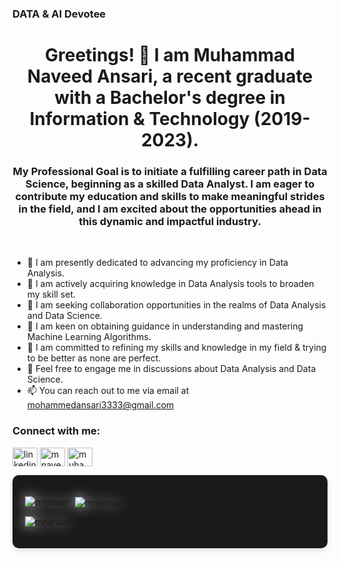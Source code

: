 ### DATA & AI Devotee

<!--
**MNAnsar/MNAnsar** is a ✨ _special_ ✨ repository because its `README.md` (this file) appears on your GitHub profile.

Here are some ideas to get you started:


-->
<h1 align="center">Greetings! 👋 I am Muhammad Naveed Ansari, a recent graduate with a Bachelor's degree in Information & Technology (2019-2023).</h1>
<h3 align="center"> 
 
My Professional Goal
is to initiate a fulfilling career path in Data Science, beginning as a skilled Data Analyst. I am eager to contribute my education and skills to make meaningful strides in the field, and I am excited about the opportunities ahead in this dynamic and impactful industry.
</h3>
<br>

- 🔭 I am presently dedicated to advancing my proficiency in Data Analysis.
- 🌱 I am actively acquiring knowledge in Data Analysis tools to broaden my skill set.
- 👯 I am seeking collaboration opportunities in the realms of Data Analysis and Data Science.
- 🤔 I am keen on obtaining guidance in understanding and mastering Machine Learning Algorithms.
- 🚀 I am committed to refining my skills and knowledge in my field & trying to be better as none are perfect.
- 💬 Feel free to engage me in discussions about Data Analysis and Data Science.
- 📫 You can reach out to me via email at mohammedansari3333@gmail.com </br>
<h3 align="left">Connect with me:</h3>
<p align="left">
<a href="https://linkedin.com/in/https://www.linkedin.com/in/mohammed-naveed-ansari-575584251/" target="blank"><img align="center" src="https://raw.githubusercontent.com/rahuldkjain/github-profile-readme-generator/master/src/images/icons/Social/linked-in-alt.svg" alt="linkedin.com/in/muhammad-naveed-ansari-575584251" height="30" width="40" /></a>
<a href="https://kaggle.com/mnaveedansari" target="blank"><img align="center" src="https://raw.githubusercontent.com/rahuldkjain/github-profile-readme-generator/master/src/images/icons/Social/kaggle.svg" alt="mnaveedansari" height="30" width="40" /></a>
<a href="https://www.leetcode.com/muhammadnaveedansari" target="blank"><img align="center" src="https://raw.githubusercontent.com/rahuldkjain/github-profile-readme-generator/master/src/images/icons/Social/leet-code.svg" alt="muhammadnaveedansari" height="30" width="40" /></a>
</p>
<div style="background-color: #1a1a1a; padding: 20px; border-radius: 10px; box-shadow: 0 4px 8px rgba(0, 0, 0, 0.1);">
  <p><img align="left" src="https://github-readme-stats.vercel.app/api/top-langs?username=mnansar&show_icons=true&locale=en&layout=compact" alt="mnansar" style="filter: drop-shadow(0 0 10px rgba(255, 255, 255, 0.8));" /></p>

  <p>&nbsp;<img align="center" src="https://github-readme-stats.vercel.app/api?username=mnansar&show_icons=true&locale=en" alt="mnansar" style="filter: drop-shadow(0 0 10px rgba(255, 255, 255, 0.8));" /></p>

  <p><img align="center" src="https://github-readme-streak-stats.herokuapp.com/?user=mnansar&" alt="mnansar" style="filter: drop-shadow(0 0 10px rgba(255, 255, 255, 0.8));" /></p>
</div> 



